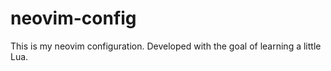 # neovim-config

This is my neovim configuration. Developed with the goal of learning a little Lua.
